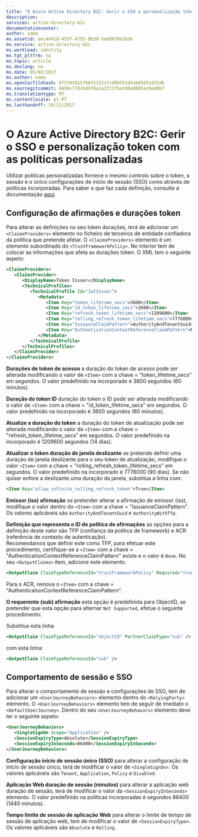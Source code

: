 ```yaml
---
title: "O Azure Active Directory B2C: Gerir o SSO e personalização token com as políticas personalizadas | Microsoft Docs"
description: 
services: active-directory-b2c
documentationcenter: 
author: sama
ms.assetid: eec4d418-453f-4755-8b30-5ed997841b56
ms.service: active-directory-b2c
ms.workload: identity
ms.tgt_pltfrm: na
ms.topic: article
ms.devlang: na
ms.date: 05/02/2017
ms.author: sama
ms.openlocfilehash: 8f5703d15766f221517cd89352d41685652d32d6
ms.sourcegitcommit: 6699c77dcbd5f8a1a2f21fba3d0a0005ac9ed6b7
ms.translationtype: MT
ms.contentlocale: pt-PT
ms.lasthandoff: 10/11/2017
---
```

# <a name="azure-active-directory-b2c-manage-sso-and-token-customization-with-custom-policies"></a>O Azure Active Directory B2C: Gerir o SSO e personalização token com as políticas personalizadas
Utilizar políticas personalizadas fornece o mesmo controlo sobre o token, a sessão e o único configurações de início de sessão (SSO) como através de políticas incorporadas.  Para saber o que faz cada definição, consulte a documentação [aqui](#active-directory-b2c-token-session-sso).

## <a name="token-lifetimes-and-claims-configuration"></a>Configuração de afirmações e durações token
Para alterar as definições no seu token durações, terá de adicionar um `<ClaimsProviders>` elemento no ficheiro de terceiros de entidade confiadora da política que pretende afetar.  O `<ClaimsProviders>` elemento é um elemento subordinado do `<TrustFrameworkPolicy>`.  No interior tem de colocar as informações que afeta as durações token.  O XML tem o seguinte aspeto:

```XML
<ClaimsProviders>
   <ClaimsProvider>
      <DisplayName>Token Issuer</DisplayName>
      <TechnicalProfiles>
         <TechnicalProfile Id="JwtIssuer">
            <Metadata>
               <Item Key="token_lifetime_secs">3600</Item>
               <Item Key="id_token_lifetime_secs">3600</Item>
               <Item Key="refresh_token_lifetime_secs">1209600</Item>
               <Item Key="rolling_refresh_token_lifetime_secs">7776000</Item>
               <Item Key="IssuanceClaimPattern">AuthorityAndTenantGuid</Item>
               <Item Key="AuthenticationContextReferenceClaimPattern">None</Item>
            </Metadata>
         </TechnicalProfile>
      </TechnicalProfiles>
   </ClaimsProvider>
</ClaimsProviders>
```

**Durações de token de acesso** a duração do token de acesso pode ser alterada modificando o valor de `<Item>` com a chave = "token_lifetime_secs" em segundos.  O valor predefinido na incorporado é 3600 segundos (60 minutos).

**Duração do token ID** duração do token o ID pode ser alterada modificando o valor de `<Item>` com a chave = "id_token_lifetime_secs" em segundos.  O valor predefinido na incorporado é 3600 segundos (60 minutos).

**Atualize a duração do token** a duração do token de atualização pode ser alterada modificando o valor de `<Item>` com a chave = "refresh_token_lifetime_secs" em segundos.  O valor predefinido na incorporado é 1209600 segundos (14 dias).

**Atualizar o token duração de janela deslizante** se pretende definir uma duração de janela deslizante para o seu token de atualização, modifique o valor `<Item>` com a chave = "rolling_refresh_token_lifetime_secs" em segundos.  O valor predefinido na incorporado é 7776000 (90 dias).  Se não quiser enfore a deslizante uma duração da janela, substitua a linha com:
```XML
<Item Key="allow_infinite_rolling_refresh_token">True</Item>
```

**Emissor (iss) afirmação** se pretender alterar a afirmação de emissor (iss), modifique o valor dentro do `<Item>` com a chave = "IssuanceClaimPattern".  Os valores aplicáveis são `AuthorityAndTenantGuid` e `AuthorityWithTfp`.

**Definição que representa o ID de política de afirmações** as opções para a definição deste valor são TFP (confiança da política de framework) e ACR (referência de contexto de autenticação).  
Recomendamos que definir este como TFP, para efetuar este procedimento, certifique-se a `<Item>` com a chave = "AuthenticationContextReferenceClaimPattern" existe e o valor é `None`.
No seu `<OutputClaims>` item, adicione este elemento:
```XML
<OutputClaim ClaimTypeReferenceId="trustFrameworkPolicy" Required="true" DefaultValue="{policy}" />
```
Para o ACR, remova o `<Item>` com a chave = "AuthenticationContextReferenceClaimPattern".

**O requerente (sub) afirmação** esta opção é predefinida para ObjectID, se pretender que esta opção para alternar `Not Supported`, efetue o seguinte procedimento:

Substitua esta linha 
```XML
<OutputClaim ClaimTypeReferenceId="objectId" PartnerClaimType="sub" />
```
com esta linha:
```XML
<OutputClaim ClaimTypeReferenceId="sub" />
```

## <a name="session-behavior-and-sso"></a>Comportamento de sessão e SSO
Para alterar o comportamento de sessão e configurações de SSO, tem de adicionar um `<UserJourneyBehaviors>` elemento dentro do `<RelyingParty>` elemento.  O `<UserJourneyBehaviors>` elemento tem de seguir de imediato o `<DefaultUserJourney>`.  Dentro do seu `<UserJourneyBehavors>` elemento deve ter o seguinte aspeto:

```XML
<UserJourneyBehaviors>
   <SingleSignOn Scope="Application" />
   <SessionExpiryType>Absolute</SessionExpiryType>
   <SessionExpiryInSeconds>86400</SessionExpiryInSeconds>
</UserJourneyBehaviors>
```
**Configuração início de sessão único (SSO)** para alterar a configuração de início de sessão único, terá de modificar o valor de `<SingleSignOn>`.  Os valores aplicáveis são `Tenant`, `Application`, `Policy` e `Disabled`. 

**Aplicação Web duração de sessão (minutos)** para alterar a aplicação web duração de sessão, terá de modificar o valor da `<SessionExpiryInSeconds>` elemento.  O valor predefinido na políticas incorporadas é segundos 86400 (1440 minutos).

**Tempo limite de sessão de aplicação Web** para alterar o limite de tempo de sessão de aplicação web, tem de modificar o valor de `<SessionExpiryType>`.  Os valores aplicáveis são `Absolute` e `Rolling`.
